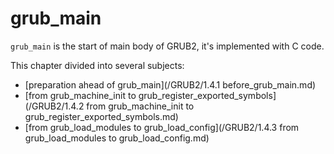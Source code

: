 # grub\_main

`grub_main` is the start of main body of GRUB2, it's implemented with C code.

This chapter divided into several subjects:

* [preparation ahead of grub\_main](/GRUB2/1.4.1 before_grub_main.md)
* [from grub\_machine\_init to grub\_register\_exported\_symbols](/GRUB2/1.4.2 from grub_machine_init to grub_register_exported_symbols.md)
* [from grub\_load\_modules to grub\_load\_config](/GRUB2/1.4.3 from grub_load_modules to grub_load_config.md)




